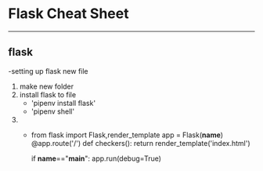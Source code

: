 # Flask Cheat Sheet

---
## flask
-setting up flask new file
1. make new folder
1. install flask to file
    - 'pipenv install flask'
    - 'pipenv shell'
1. - from flask import Flask,render_template
     app = Flask(__name__)
     @app.route('/')
     def checkers():
     return render_template('index.html')



        if __name__=="__main__":
        app.run(debug=True)


